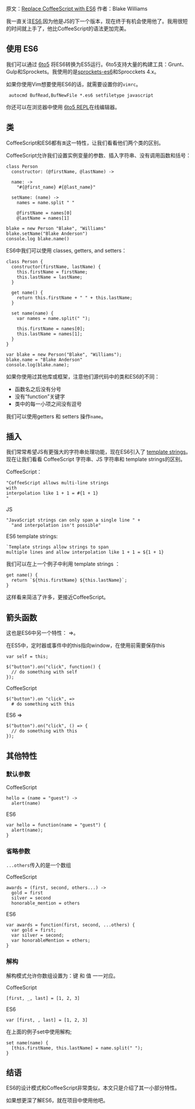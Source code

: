 原文：[Replace CoffeeScript with ES6](https://robots.thoughtbot.com/replace-coffeescript-with-es6?utm_source=javascriptweekly&utm_medium=email)
作者：Blake Williams

我一直关注[ES6](http://es6.ruanyifeng.com/),因为他是JS的下一个版本，现在终于有机会使用他了。我用很短的时间就上手了，他比CoffeeScript的语法更加完美。

## 使用 ES6
我们可以通过 [6to5](https://babeljs.io/) 将ES6转换为ES5运行。6to5支持大量的构建工具：Grunt、Gulp和Sprockets。我使用的是[sprockets-es6](https://github.com/josh/sprockets-es6)和Sprocckets 4.x。

如果你使用Vim想要使用ES6的话，就需要设置你的`vimrc`。

     autocmd BufRead,BufNewFile *.es6 setfiletype javascript

你还可以在浏览器中使用 [6to5 REPL](https://babeljs.io/repl/)在线编辑器。

## 类
CoffeeScript和ES6都有`类`这一特性，让我们看看他们两个类的区别。

CoffeeScript允许我们设置实例变量的参数、插入字符串、没有调用函数和括号：

```
class Person
  constructor: (@firstName, @lastName) ->

  name: ->
    "#{@first_name} #{@last_name}"

  setName: (name) ->
    names = name.split " "

    @firstName = names[0]
    @lastName = names[1]

blake = new Person "Blake", "Williams"
blake.setName("Blake Anderson")
console.log blake.name()
```

ES6中我们可以使用 classes, getters, and setters：

```
class Person {
  constructor(firstName, lastName) {
    this.firstName = firstName;
    this.lastName = lastName;
  }

  get name() {
    return this.firstName + " " + this.lastName;
  }

  set name(name) {
    var names = name.split(" ");

    this.firstName = names[0];
    this.lastName = names[1];
  }
}

var blake = new Person("Blake", "Williams");
blake.name = "Blake Anderson"
console.log(blake.name);
```

如果你使用过其他库或框架，注意他们源代码中的类和ES6的不同：

* 函数名之后没有分号
* 没有“function”关键字
* 类中的每一小项之间没有逗号

我们可以使用getters 和 setters 操作`name`。

## 插入
我们常常希望JS有更强大的字符串处理功能，现在ES6引入了 [template strings](https://developer.mozilla.org/en-US/docs/Web/JavaScript/Reference/template_strings)。现在让我们看看 CoffeeScript 字符串、JS 字符串和 template strings的区别。

CoffeeScript：

```
"CoffeeScript allows multi-line strings
with
interpolation like 1 + 1 = #{1 + 1}
"
```
JS

```
"JavaScript strings can only span a single line " +
  "and interpolation isn't possible"
```

ES6 template strings:

```
`Template strings allow strings to span
multiple lines and allow interpolation like 1 + 1 = ${1 + 1}
```

我们可以在上一个例子中利用 template strings ：

```
get name() {
  return `${this.firstName} ${this.lastName}`;
}
```

这样看来简洁了许多，更接近CoffeeScript。

## 箭头函数
这也是ES6中另一个特性： =>。

在ES5中，定时器或事件中的this指向window，在使用前需要保存this

```
var self = this;

$("button").on("click", function() {
  // do something with self
});
```

CoffeeScript

```
$("button").on "click", =>
  # do something with this
```

ES6 =>

```
$("button").on("click", () => {
  // do something with this
});
```

## 其他特性

### 默认参数
CoffeeScript

```
hello = (name = "guest") ->
  alert(name)
```

ES6

```
var hello = function(name = "guest") {
  alert(name);
}
```

### 省略参数
`...others`传入的是一个数组

CoffeeScript

```
awards = (first, second, others...) ->
  gold = first
  silver = second
  honorable_mention = others
```

ES6

```
var awards = function(first, second, ...others) {
  var gold = first;
  var silver = second;
  var honorableMention = others;
}
```

### 解构
解构模式允许你数组设置为：键 和 值 一一对应。

CoffeeScript

```
[first, _, last] = [1, 2, 3]
```

ES6

```
var [first, , last] = [1, 2, 3]
```

在上面的例子set中使用解构;

```
set name(name) {
  [this.firstName, this.lastName] = name.split(" ");
}
```

## 结语
ES6的设计模式和CoffeeScript非常类似，本文只是介绍了其一小部分特性。

如果想更深了解ES6，就在项目中使用他吧。
